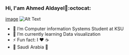 ### Hi, I'am Ahmed Aldayel👋:octocat:
[image](https://github.com/saadeghi/saadeghi/blob/master/dino.gif)
![Alt Text](https://octodex.github.com/codercat/)
- 🔭 I’m Computer information Systems Student at KSU 
- 🌱 I’m currently learning Data visualization
- ⚡ Fun fact: I :heart: :coffee: 
- :round_pushpin: Saudi Arabia :green_heart:
